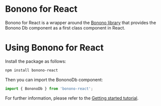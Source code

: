 # Bonono for React

Bonono for React is a wrapper around the [Bonono library](../main/README.md) that provides the Bonono Db component as a first class component in React.

# Using Bonono for React

Install the package as follows:

```bash
npm install bonono-react
```

Then you can import the BononoDb component:

```js
import { BononoDb } from 'bonono-react';
```

For further information, please refer to the [Getting started tutorial](doc/getting-started.md).